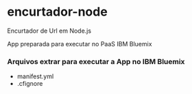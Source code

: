 # encurtador-node
Encurtador de Url em Node.js

App preparada para executar no PaaS IBM Bluemix

### Arquivos extrar para executar a App no IBM Bluemix

* manifest.yml
* .cfignore